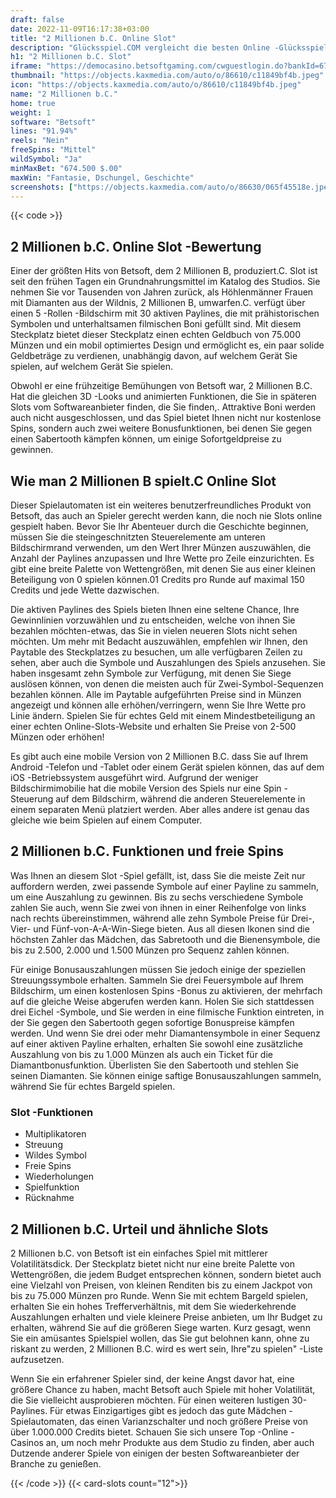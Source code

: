 ```yaml
---
draft: false
date: 2022-11-09T16:17:38+03:00
title: "2 Millionen b.C. Online Slot"
description: "Glücksspiel.COM vergleicht die besten Online -Glücksspiel -Sites und -spiele der Kanada.  Unabhängige Produktbewertungen und exklusive Anmeldeangebote. Jetzt spielen!"
h1: "2 Millionen b.C. Slot"
iframe: "https://democasino.betsoftgaming.com/cwguestlogin.do?bankId=675&gameId=224"
thumbnail: "https://objects.kaxmedia.com/auto/o/86610/c11849bf4b.jpeg"
icon: "https://objects.kaxmedia.com/auto/o/86610/c11849bf4b.jpeg"
name: "2 Millionen b.C."
home: true
weight: 1
software: "Betsoft"
lines: "91.94%"
reels: "Nein"
freeSpins: "Mittel"
wildSymbol: "Ja"
minMaxBet: "674.500 $.00"
maxWin: "Fantasie, Dschungel, Geschichte"
screenshots: ["https://objects.kaxmedia.com/auto/o/86630/065f45518e.jpeg"]
---
```


{{< code >}}<h2>2 Millionen b.C. Online Slot -Bewertung</h2><p>Einer der größten Hits von Betsoft, dem 2 Millionen B, produziert.C. Slot ist seit den frühen Tagen ein Grundnahrungsmittel im Katalog des Studios. Sie nehmen Sie vor Tausenden von Jahren zurück, als Höhlenmänner Frauen mit Diamanten aus der Wildnis, 2 Millionen B, umwarfen.C. verfügt über einen 5 -Rollen -Bildschirm mit 30 aktiven Paylines, die mit prähistorischen Symbolen und unterhaltsamen filmischen Boni gefüllt sind. Mit diesem Steckplatz bietet dieser Steckplatz einen echten Geldbuch von 75.000 Münzen und ein mobil optimiertes Design und ermöglicht es, ein paar solide Geldbeträge zu verdienen, unabhängig davon, auf welchem Gerät Sie spielen, auf welchem Gerät Sie spielen.</p><p>Obwohl er eine frühzeitige Bemühungen von Betsoft war, 2 Millionen B.C. Hat die gleichen 3D -Looks und animierten Funktionen, die Sie in späteren Slots vom Softwareanbieter finden, die Sie finden,. Attraktive Boni werden auch nicht ausgeschlossen, und das Spiel bietet Ihnen nicht nur kostenlose Spins, sondern auch zwei weitere Bonusfunktionen, bei denen Sie gegen einen Sabertooth kämpfen können, um einige Sofortgeldpreise zu gewinnen.</p><h2>Wie man 2 Millionen B spielt.C Online Slot</h2><p>Dieser Spielautomaten ist ein weiteres benutzerfreundliches Produkt von Betsoft, das auch an Spieler gerecht werden kann, die noch nie Slots online gespielt haben. Bevor Sie Ihr Abenteuer durch die Geschichte beginnen, müssen Sie die steingeschnitzten Steuerelemente am unteren Bildschirmrand verwenden, um den Wert Ihrer Münzen auszuwählen, die Anzahl der Paylines anzupassen und Ihre Wette pro Zeile einzurichten. Es gibt eine breite Palette von Wettengrößen, mit denen Sie aus einer kleinen Beteiligung von 0 spielen können.01 Credits pro Runde auf maximal 150 Credits und jede Wette dazwischen.</p><p>Die aktiven Paylines des Spiels bieten Ihnen eine seltene Chance, Ihre Gewinnlinien vorzuwählen und zu entscheiden, welche von ihnen Sie bezahlen möchten-etwas, das Sie in vielen neueren Slots nicht sehen möchten. Um mehr mit Bedacht auszuwählen, empfehlen wir Ihnen, den Paytable des Steckplatzes zu besuchen, um alle verfügbaren Zeilen zu sehen, aber auch die Symbole und Auszahlungen des Spiels anzusehen. Sie haben insgesamt zehn Symbole zur Verfügung, mit denen Sie Siege auslösen können, von denen die meisten auch für Zwei-Symbol-Sequenzen bezahlen können. Alle im Paytable aufgeführten Preise sind in Münzen angezeigt und können alle erhöhen/verringern, wenn Sie Ihre Wette pro Linie ändern. Spielen Sie für echtes Geld mit einem Mindestbeteiligung an einer echten Online-Slots-Website und erhalten Sie Preise von 2-500 Münzen oder erhöhen!</p><p>Es gibt auch eine mobile Version von 2 Millionen B.C. dass Sie auf Ihrem Android -Telefon und -Tablet oder einem Gerät spielen können, das auf dem iOS -Betriebssystem ausgeführt wird. Aufgrund der weniger Bildschirmimobilie hat die mobile Version des Spiels nur eine Spin -Steuerung auf dem Bildschirm, während die anderen Steuerelemente in einem separaten Menü platziert werden. Aber alles andere ist genau das gleiche wie beim Spielen auf einem Computer.</p><h2>2 Millionen b.C. Funktionen und freie Spins</h2><p>Was Ihnen an diesem Slot -Spiel gefällt, ist, dass Sie die meiste Zeit nur auffordern werden, zwei passende Symbole auf einer Payline zu sammeln, um eine Auszahlung zu gewinnen. Bis zu sechs verschiedene Symbole zahlen Sie auch, wenn Sie zwei von ihnen in einer Reihenfolge von links nach rechts übereinstimmen, während alle zehn Symbole Preise für Drei-, Vier- und Fünf-von-A-A-Win-Siege bieten. Aus all diesen Ikonen sind die höchsten Zahler das Mädchen, das Sabretooth und die Bienensymbole, die bis zu 2.500, 2.000 und 1.500 Münzen pro Sequenz zahlen können.</p><p>Für einige Bonusauszahlungen müssen Sie jedoch einige der speziellen Streuungssymbole erhalten. Sammeln Sie drei Feuersymbole auf Ihrem Bildschirm, um einen kostenlosen Spins -Bonus zu aktivieren, der mehrfach auf die gleiche Weise abgerufen werden kann. Holen Sie sich stattdessen drei Eichel -Symbole, und Sie werden in eine filmische Funktion eintreten, in der Sie gegen den Sabertooth gegen sofortige Bonuspreise kämpfen werden. Und wenn Sie drei oder mehr Diamantensymbole in einer Sequenz auf einer aktiven Payline erhalten, erhalten Sie sowohl eine zusätzliche Auszahlung von bis zu 1.000 Münzen als auch ein Ticket für die Diamantbonusfunktion. Überlisten Sie den Sabertooth und stehlen Sie seinen Diamanten. Sie können einige saftige Bonusauszahlungen sammeln, während Sie für echtes Bargeld spielen.</p><h3>
Slot -Funktionen</h3><ul>
<li></span>
Multiplikatoren</li>
<li></span>
Streuung</li>
<li></span>
Wildes Symbol</li>
<li></span>
Freie Spins</li>
<li></span>
Wiederholungen</li>
<li></span>
Spielfunktion</li>
<li></span>
Rücknahme</li></ul><h2>2 Millionen b.C. Urteil und ähnliche Slots</h2><p>2 Millionen b.C. von Betsoft ist ein einfaches Spiel mit mittlerer Volatilitätsdick. Der Steckplatz bietet nicht nur eine breite Palette von Wettengrößen, die jedem Budget entsprechen können, sondern bietet auch eine Vielzahl von Preisen, von kleinen Renditen bis zu einem Jackpot von bis zu 75.000 Münzen pro Runde. Wenn Sie mit echtem Bargeld spielen, erhalten Sie ein hohes Trefferverhältnis, mit dem Sie wiederkehrende Auszahlungen erhalten und viele kleinere Preise anbieten, um Ihr Budget zu erhalten, während Sie auf die größeren Siege warten. Kurz gesagt, wenn Sie ein amüsantes Spielspiel wollen, das Sie gut belohnen kann, ohne zu riskant zu werden, 2 Millionen B.C. wird es wert sein, Ihre"zu spielen" -Liste aufzusetzen.</p><p>Wenn Sie ein erfahrener Spieler sind, der keine Angst davor hat, eine größere Chance zu haben, macht Betsoft auch Spiele mit hoher Volatilität, die Sie vielleicht ausprobieren möchten. Für einen weiteren lustigen 30-Paylines. Für etwas Einzigartiges gibt es jedoch das gute Mädchen -Spielautomaten, das einen Varianzschalter und noch größere Preise von über 1.000.000 Credits bietet. Schauen Sie sich unsere Top -Online -Casinos an, um noch mehr Produkte aus dem Studio zu finden, aber auch Dutzende anderer Spiele von einigen der besten Softwareanbieter der Branche zu genießen.</p>{{< /code >}}
{{< card-slots count="12">}}